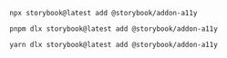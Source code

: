 ```shell renderer="common" language="js" packageManager="npm"
npx storybook@latest add @storybook/addon-a11y
```

```shell renderer="common" language="js" packageManager="pnpm"
pnpm dlx storybook@latest add @storybook/addon-a11y
```

```shell renderer="common" language="js" packageManager="yarn"
yarn dlx storybook@latest add @storybook/addon-a11y
```


